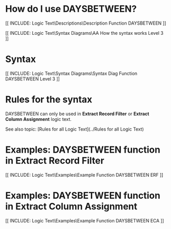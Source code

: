 
# How do I use DAYSBETWEEN? 

[[ INCLUDE: Logic Text\Descriptions\Description Function DAYSBETWEEN ]]

[[ INCLUDE: Logic Text\Syntax Diagrams\AA How the syntax works Level 3 ]]

# Syntax 

[[ INCLUDE: Logic Text\Syntax Diagrams\Syntax Diag Function DAYSBETWEEN Level 3 ]]

# Rules for the syntax 

DAYSBETWEEN can only be used in **Extract Record Filter** or **Extract Column Assignment** logic text.

See also topic: [Rules for all Logic Text](../Rules for all Logic Text) 

# Examples: DAYSBETWEEN function in Extract Record Filter 

[[ INCLUDE: Logic Text\Examples\Example Function DAYSBETWEEN ERF ]]

# Examples: DAYSBETWEEN function in Extract Column Assignment 

[[ INCLUDE: Logic Text\Examples\Example Function DAYSBETWEEN ECA ]]

